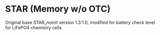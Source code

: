 STAR (Memory w/o OTC)
=====================

Original base STAR\_noinit version 1.3:1.0, modified for battery check level
for LiFePO4 chemistry cells.

